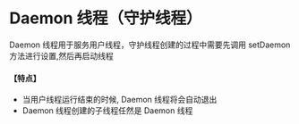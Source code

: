 # Daemon 线程（守护线程）

Daemon 线程用于服务用户线程，守护线程创建的过程中需要先调用 setDaemon 方法进行设置,然后再启动线程

#### 【特点】
- 当用户线程运行结束的时候, Daemon 线程将会自动退出
- Daemon 线程创建的子线程任然是 Daemon 线程